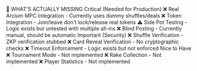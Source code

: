 🎯 WHAT'S ACTUALLY MISSING
Critical (Needed for Production)
❌ Real Arcium MPC Integration - Currently uses dummy shuffles/deals
❌ Token Integration - Join/leave don't lock/release real tokens
⚠️ Side Pot Testing - Logic exists but untested with multiple all-ins
❌ Blind Posting - Currently manual, should be automatic
Important (Security)
❌ Shuffle Verification - ZKP verification stubbed
❌ Card Reveal Verification - No cryptographic checks
❌ Timeout Enforcement - Logic exists but not enforced
Nice to Have
❌ Tournament Mode - Not implemented
❌ Rake Collection - Not implemented
❌ Player Statistics - Not implemented